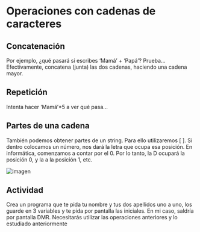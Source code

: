 
# Operaciones con cadenas de caracteres

## Concatenación

Por ejemplo, ¿qué pasará si escribes ‘Mamá’ + ‘Papá’? Prueba… Efectivamente, concatena (junta) las dos cadenas, haciendo una cadena mayor.

## Repetición

Intenta hacer ‘Mamá’*5 a ver qué pasa…

## Partes de una cadena

También podemos obtener partes de un string. Para ello utilizaremos [ ]. Si dentro colocamos un número, nos dará la letra que ocupa esa posición. En informática, comenzamos a contar por el 0. Por lo tanto, la D ocupará la posición 0, y la a la posición 1, etc.

![imagen](media/image19.png)

## Actividad

Crea un programa que te pida tu nombre y tus dos apellidos  uno a uno, los guarde en 3 variables y te pida por pantalla las iniciales. En mi caso, saldría por pantalla DMR. Necesitarás utilizar las operaciones anteriores y lo estudiado anteriormente